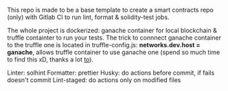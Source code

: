 This repo is made to be a base template to create a smart contracts repo (only) with Gitlab CI to run lint, format & solidity-test jobs.

The whole project is dockerized: ganache container for local blockchain & truffle containter to run your tests.
The trick to connnect ganache container to the truffle one is located in truffle-config.js:
**networks.dev.host = ganache**, allows truffle container to use ganache one (spend so much time to find this xD, thanks a lot [to](https://medium.com/@lzhou1110/the-complete-truffle-suite-on-docker-truffle-ganache-drizzle-47ab18b1ec83)).

Linter: solhint
Formatter: prettier
Husky: do actions before commit, if fails doesn't commit
Lint-staged: do actions only on modified files
